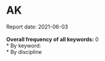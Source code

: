 <h1>AK</h1>Report date: 2021-06-03<br><br><b>Overall frequency of all keywords:</b> 0<br>* By keyword:<br />* By discipline